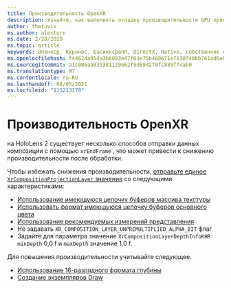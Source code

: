 ```yaml
---
title: Производительность OpenXR
description: Узнайте, как выполнять отладку производительности GPU приложений Опенкср Mixed Reality.
author: thetuvix
ms.author: alexturn
ms.date: 2/28/2020
ms.topic: article
keywords: Опенкср, Кхронос, Басикксрапп, DirectX, Native, собственное приложение, настраиваемое ядро, по промежуточного слоя, производительность, оптимизация, отладка GPU, Рендердок, PIX
ms.openlocfilehash: f4462da954a3b6093e47f03e75b460671e7638f406b761ad6e05689ab97b3ddc
ms.sourcegitcommit: a1c086aa83d381129e62f9d8942f0fc889ffcab0
ms.translationtype: MT
ms.contentlocale: ru-RU
ms.lasthandoff: 08/05/2021
ms.locfileid: "115213178"
---
```

# <a name="openxr-performance"></a>Производительность OpenXR

на HoloLens 2 существует несколько способов отправки данных композиции с помощью `xrEndFrame` , что может привести к снижению производительности после обработки.

Чтобы избежать снижения производительности, [отправьте единое `XrCompositionProjectionLayer` значение](openxr-best-practices.md#use-a-single-projection-layer) со следующими характеристиками:

* [Использование имеющуюся цепочку буферов массива текстуры](openxr-best-practices.md#render-with-texture-array-and-vprt)
* [Использовать формат имеющуюся цепочку буферов основного цвета](openxr-best-practices.md#select-a-swapchain-format)
* [Использование рекомендуемых измерений представления](openxr-best-practices.md#render-with-recommended-rendering-parameters-and-frame-timing)
* Не задавать `XR_COMPOSITION_LAYER_UNPREMULTIPLIED_ALPHA_BIT` флаг
* Задайте для параметра значение `XrCompositionLayerDepthInfoKHR` `minDepth` 0,0 f и `maxDepth` значение 1,0 f.

Для повышения производительности учитывайте следующее.

* [Использование 16-разрядного формата глубины](openxr-best-practices.md#choose-a-reasonable-depth-range)
* [Создание экземпляров Draw](openxr-best-practices.md#render-with-texture-array-and-vprt)
